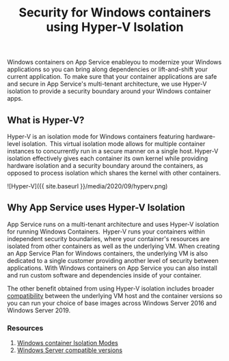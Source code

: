 ﻿---
title: "Security for Windows containers using Hyper-V Isolation"
author_name: "Jeff Martinez"
toc: true
toc_sticky: true
tags:
    - Windows containers
---

Windows containers on App Service enableyou to modernize your Windows applications so you can bring along dependencies or lift-and-shift your current application. To make sure that your container applications are safe and secure in App Service's multi-tenant architecture, we use Hyper-V isolation to provide a security boundary around your Windows container apps.

## What is Hyper-V?

Hyper-V is an isolation mode for Windows containers featuring hardware-level isolation.  This virtual isolation mode allows for multiple container instances to concurrently run in a secure manner on a single host. Hyper-V isolation effectively gives each container its own kernel while providing hardware isolation and a security boundary around the containers, as opposed to process isolation which shares the kernel with other containers. 

![Hyper-V]({{ site.baseurl }}/media/2020/09/hyperv.png)

## Why App Service uses Hyper-V Isolation

App Service runs on a multi-tenant architecture and uses Hyper-V isolation for running Windows Containers.  Hyper-V runs your containers within independent security boundaries, where your container's resources are isolated from other containers as well as the underlying VM.  When creating an App Service Plan for Windows containers, the underlying VM is also dedicated to a single customer providing another level of security between applications.  With Windows containers on App Service you can also install and run custom software and dependencies inside of your container.  
 
The other benefit obtained from using Hyper-V isolation includes broader [compatibility](https://docs.microsoft.com/virtualization/windowscontainers/deploy-containers/version-compatibility?tabs=windows-server-2004%2Cwindows-10-2004#windows-server-host-os-compatibility) between the underlying VM host and the container versions so you can run your choice of base images across Windows Server 2016 and Windows Server 2019.   

### Resources

1. [Windows container Isolation Modes](https://docs.microsoft.com/virtualization/windowscontainers/manage-containers/hyperv-container#:~:text=With%2520Hyper-V%2520isolation%252C%2520multiple%2520container%2520instances%2520run%2520concurrently%2Ceach%2520container%2520as%2520well%2520as%2520the%2520container%2520host.)
2. [Windows Server compatible versions](https://docs.microsoft.com/virtualization/windowscontainers/deploy-containers/version-compatibility?tabs=windows-server-2004%2Cwindows-10-2004#windows-server-host-os-compatibility)
